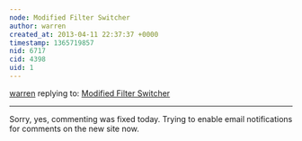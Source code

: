```yaml
---
node: Modified Filter Switcher
author: warren
created_at: 2013-04-11 22:37:37 +0000
timestamp: 1365719857
nid: 6717
cid: 4398
uid: 1
---
```




[warren](../profile/warren) replying to: [Modified Filter Switcher](../notes/mathew/04-08-2013/modified-filter-switcher)

----
Sorry, yes, commenting was fixed today. Trying to enable email notifications for comments on the new site now. 